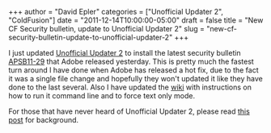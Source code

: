 +++
author = "David Epler"
categories = ["Unofficial Updater 2", "ColdFusion"]
date = "2011-12-14T10:00:00-05:00"
draft = false
title = "New CF Security bulletin, update to Unofficial Updater 2"
slug = "new-cf-security-bulletin-update-to-unofficial-updater-2"
+++

I just updated [Unofficial Updater 2](https://github.com/dcepler/unofficial-updater2) to install the latest security bulletin [APSB11-29](http://www.adobe.com/support/security/bulletins/apsb11-29.html) that Adobe released yesterday. This is pretty much the fastest turn around I have done when Adobe has released a hot fix, due to the fact it was a single file change and hopefully they won't updated it like they have done to the last several. Also I have updated the [wiki](https://github.com/dcepler/unofficial-updater2/wiki/Using-Unofficial-Updater-2) with instructions on how to run it command line and to force text only mode.

<!--more-->

For those that have never heard of Unofficial Updater 2, please read [this post](/post/unofficial-updater-2-for-coldfusion-8) for background.